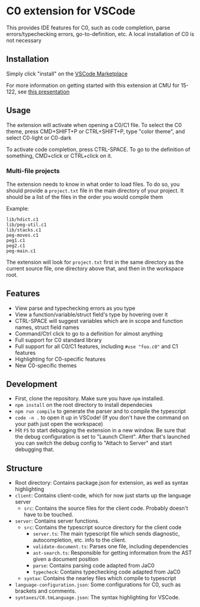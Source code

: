 # C0 extension for VSCode

This provides IDE features for C0, such as code completion, parse errors/typechecking errors, go-to-definition, etc. A local installation of C0 is not necessary 

## Installation

Simply click "install" on the [VSCode Marketplace](https://marketplace.visualstudio.com/items?itemName=15122staff.c0-lsp&ssr=false#overview)

For more information on getting started with this extension at CMU for 15-122, see [this presentation](https://docs.google.com/presentation/d/1Y3T15cJWumS-a0lOQwwyOhLMF6Yz7YBsbGfrZ0EmaZM/edit?usp=sharing)

## Usage

The extension will activate when opening a C0/C1 file. To select the C0 theme, press CMD+SHIFT+P or CTRL+SHIFT+P, type "color theme", and select C0-light or C0-dark

To activate code completion, press CTRL-SPACE. To go to the definition of something, CMD+click or CTRL+click on it. 

### Multi-file projects

The extension needs to know in what order to load files. To do so, you should provide a `project.txt` file in the main directory of your project. It should be a list of the files in the order you would compile them

Example: 
```
lib/hdict.c1
lib/peg-util.c1
lib/stacks.c1
peg-moves.c1
peg1.c1
peg2.c1
peg-main.c1
```

The extension will look for `project.txt` first in the same directory as the current source file, one directory above that, and then in the workspace root. 

## Features

* View parse and typechecking errors as you type 
* View a function/variable/struct field's type by hovering over it
* CTRL-SPACE will suggest variables which are in scope and function names, struct field names
* Command/Ctrl click to go to a definition for almost anything
* Full support for C0 standard library
* Full support for all C0/C1 features, including `#use "foo.c0"` and C1 features
* Highlighting for C0-specific features
* New C0-specific themes 

## Development

* First, clone the repository. Make sure you have `npm` installed.
* `npm install` on the root directory to install dependecies
* `npm run compile` to generate the parser and to compile the typescript
* `code -n .` to open it up in VSCode! (If you don't have the command on your path just open the workspace)
* Hit `F5` to start debugging the extension in a new window. Be sure that the
debug configuration is set to "Launch Client". After that's launched you can switch
the debug config to "Attach to Server" and start debugging that. 


## Structure

* Root directory: Contains package.json for extension, as well as syntax highlighting
* `client`: Contains client-code, which for now just starts up the language server
    * `src`: Contains the source files for the client code. Probably doesn't have to be touched.
* `server`: Contains server functions.
    * `src`: Contains the typescript source directory for the client code
        * `server.ts`: The main typescript file which sends diagnostic, autocompletion, etc. info to the client.
        * `validate-document.ts`: Parses one file, including dependencies
        * `ast-search.ts`: Responsible for getting information from the AST given a document position 
        * `parse`: Contains parsing code adapted from JaC0
        * `typecheck`: Contains typechecking code adapted from JaC0
    * `syntax`: Contains the nearley files which compile to typescript
* `language-configuration.json`: Some configurations for C0, such as brackets and comments.
* `syntaxes/C0.tmLanguage.json`: The syntax highlighting for VSCode.

